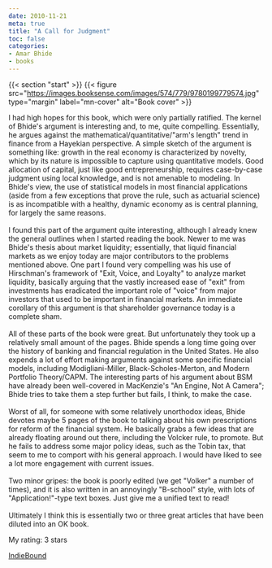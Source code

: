 ```yaml
---
date: 2010-11-21
meta: true
title: "A Call for Judgment"
toc: false
categories:
- Amar Bhide
- books
---
```


{{< section "start" >}}
{{< figure src="https://images.booksense.com/images/574/779/9780199779574.jpg" type="margin" label="mn-cover" alt="Book cover" >}}

I had high hopes for this book, which were only partially ratified. The kernel of Bhide's argument is interesting and, to me, quite compelling. Essentially, he argues against the mathematical/quantitative/"arm's length" trend in finance from a Hayekian perspective. A simple sketch of the argument is something like: growth in the real economy is characterized by novelty, which by its nature is impossible to capture using quantitative models. Good allocation of capital, just like good entrepreneurship, requires case-by-case judgment using local knowledge, and is not amenable to modeling. In Bhide's view, the use of statistical models in most financial applications (aside from a few exceptions that prove the rule, such as actuarial science) is as incompatible with a healthy, dynamic economy as is central planning, for largely the same reasons. <br /><br />I found this part of the argument quite interesting, although I already knew the general outlines when I started reading the book. Newer to me was Bhide's thesis about market liquidity; essentially, that liquid financial markets as we enjoy today are major contributors to the problems mentioned above. One part I found very compelling was his use of Hirschman's framework of "Exit, Voice, and Loyalty" to analyze market liquidity, basically arguing that the vastly increased ease of "exit" from investments has eradicated the important role of "voice" from major investors that used to be important in financial markets. An immediate corollary of this argument is that shareholder governance today is a complete sham.<br /><br />All of these parts of the book were great. But unfortunately they took up a relatively small amount of the pages. Bhide spends a long time going over the history of banking and financial regulation in the United States. He also expends a lot of effort making arguments against some specific financial models, including Modigliani-Miller, Black-Scholes-Merton, and Modern Portfolio Theory/CAPM. The interesting parts of his argument about BSM have already been well-covered in MacKenzie's "An Engine, Not A Camera"; Bhide tries to take them a step further but fails, I think, to make the case. <br /><br />Worst of all, for someone with some relatively unorthodox ideas, Bhide devotes maybe 5 pages of the book to talking about his own prescriptions for reform of the financial system. He basically grabs a few ideas that are already floating around out there, including the Volcker rule, to promote. But he fails to address some major policy ideas, such as the Tobin tax, that seem to me to comport with his general approach. I would have liked to see a lot more engagement with current issues. <br /><br />Two minor gripes: the book is poorly edited (we get "Volker" a number of times), and it is also written in an annoyingly "B-school" style, with lots of "Application!"-type text boxes. Just give me a unified text to read!<br /><br />Ultimately I think this is essentially two or three great articles that have been diluted into an OK book. 

My rating: 3 stars  

[IndieBound](https://www.indiebound.org/book/9780199779574)
